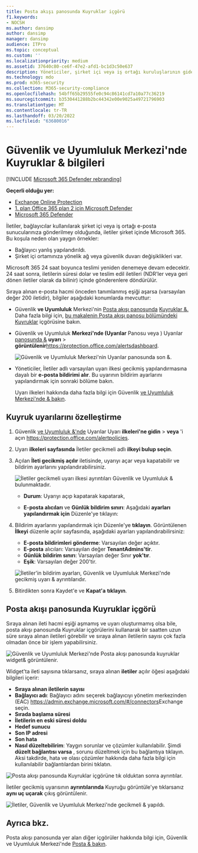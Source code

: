 ```yaml
---
title: Posta akışı panosunda Kuyruklar içgörü
f1.keywords:
- NOCSH
ms.author: dansimp
author: dansimp
manager: dansimp
audience: ITPro
ms.topic: conceptual
ms.custom: ''
ms.localizationpriority: medium
ms.assetid: 37640c80-ce6f-47e2-afd1-bc1d3c50e637
description: Yöneticiler, şirket içi veya iş ortağı kuruluşlarının giden bağlantı bağlayıcıları üzerinden başarısız posta akışını izlemek için Güvenlik & Uyumluluk Merkezi'nin Posta akışı panosunda Kuyruklar widget'ini kullanmayı öğrenebilir.
ms.technology: mdo
ms.prod: m365-security
ms.collection: M365-security-compliance
ms.openlocfilehash: 54bff65b29555fe0c94c86141cd7a10a77c36219
ms.sourcegitcommit: b3530441288b2bc44342e00e9025a49721796903
ms.translationtype: MT
ms.contentlocale: tr-TR
ms.lasthandoff: 03/20/2022
ms.locfileid: "63680016"
---
```

# <a name="queues-insight-in-the-security--compliance-center"></a>Güvenlik ve Uyumluluk Merkezi'nde Kuyruklar & bilgileri

[!INCLUDE [Microsoft 365 Defender rebranding](../includes/microsoft-defender-for-office.md)]

**Geçerli olduğu yer:**
- [Exchange Online Protection](exchange-online-protection-overview.md)
- [1. plan Office 365 plan 2 için Microsoft Defender](defender-for-office-365.md)
- [Microsoft 365 Defender](../defender/microsoft-365-defender.md)

İletiler, bağlayıcılar kullanılarak şirket içi veya iş ortağı e-posta sunucularınıza gönderilmey olduğunda, iletiler şirket içinde Microsoft 365. Bu koşula neden olan yaygın örnekler:

- Bağlayıcı yanlış yapılandırıldı.
- Şirket içi ortamınıza yönelik ağ veya güvenlik duvarı değişiklikleri var.

Microsoft 365 24 saat boyunca teslimi yeniden denemeye devam edecektir. 24 saat sonra, iletilerin süresi dolar ve teslim edil iletileri (NDR'ler veya geri dönen iletiler olarak da bilinir) içinde gönderenlere döndürülür.

Sıraya alınan e-posta hacmi önceden tanımlanmış eşiği aşarsa (varsayılan değer 200 iletidir), bilgiler aşağıdaki konumlarda mevcuttur:

- Güvenlik **ve Uyumluluk** Merkezi'nin [Posta akışı panosunda](mail-flow-insights-v2.md) [Kuyruklar &.](https://protection.office.com) Daha fazla bilgi için, [bu makalenin Posta akışı panosu bölümündeki Kuyruklar](#queues-insight-in-the-mail-flow-dashboard) içgörüsine bakın.

- Güvenlik ve Uyumluluk **Merkezi'nde (Uyarılar** Panosu veya ) Uyarılar [panosunda &](https://protection.office.com) **uyarı** \> **görüntülenir**<https://protection.office.com/alertsdashboard>.

  ![Güvenlik ve Uyumluluk Merkezi'nin Uyarılar panosunda son &.](../../media/mfi-queued-messages-alert.png)

- Yöneticiler, İletiler adlı varsayılan uyarı ilkesi gecikmiş yapılandırmasına dayalı bir **e-posta bildirimi alır**. Bu uyarının bildirim ayarlarını yapılandırmak için sonraki bölüme bakın.

  Uyarı ilkeleri hakkında daha fazla bilgi için Güvenlik [ve Uyumluluk Merkezi'nde & bakın](../../compliance/alert-policies.md).

## <a name="customize-queue-alerts"></a>Kuyruk uyarılarını özelleştirme

1. Güvenlik [ve Uyumluluk &'nde](https://protection.office.com) Uyarılar Uyarı **ilkeleri'ne gidin** \> **veya** 'i açın <https://protection.office.com/alertpolicies>.

2. Uyarı **ilkeleri sayfasında** İletiler gecikmeli adlı **ilkeyi bulup seçin**.

3. Açılan **İleti gecikmiş açılır** iletisinde, uyarıyı açar veya kapatabilir ve bildirim ayarlarını yapılandırabilirsiniz.

   ![İletiler gecikmeli uyarı ilkesi ayrıntıları Güvenlik ve Uyumluluk & bulunmaktadır.](../../media/mfi-queued-messages-alert-policy.png)

   - **Durum**: Uyarıyı açıp kapatarak kapatarak,

   - **E-posta alıcıları** ve **Günlük bildirim sınırı**: Aşağıdaki **ayarları yapılandırmak için** Düzenle'ye tıklayın:

4. Bildirim ayarlarını yapılandırmak için Düzenle'ye **tıklayın**. Görüntülenen **İlkeyi** düzenle açılır sayfasında, aşağıdaki ayarları yapılandırabilirsiniz:

   - **E-posta bildirimleri gönderme**: Varsayılan değer açıktır.
   - **E-posta** alıcıları: Varsayılan değer **TenantAdmins'tir**.
   - **Günlük bildirim sınırı**: Varsayılan değer Sınır **yok'tır**.
   - **Eşik**: Varsayılan değer 200'tir.

   ![İletiler'in bildirim ayarları, Güvenlik ve Uyumluluk Merkezi'nde gecikmiş uyarı & ayrıntılarıdır.](../../media/mfi-queued-messages-alert-policy-notification-settings.png)

5. Bitirdikten sonra Kaydet'e ve **Kapat'a** **tıklayın**.

## <a name="queues-insight-in-the-mail-flow-dashboard"></a>Posta akışı panosunda Kuyruklar içgörü

Sıraya alınan ileti hacmi eşiği aşmamış ve uyarı oluşturmamış olsa bile, posta akışı panosunda Kuyruklar içgörülerini kullanarak  bir saatten uzun süre sıraya [](mail-flow-insights-v2.md) alınan iletileri görebilir ve sıraya alınan iletilerin sayısı çok fazla olmadan önce bir işlem yapabilirsiniz.

![Güvenlik ve Uyumluluk Merkezi'nde Posta akışı panosunda kuyruklar widget& görüntülenir.](../../media/mfi-queues-widget.png)

Widget'ta ileti sayısına tıklarsanız, sıraya alınan **iletiler** açılır öğesi aşağıdaki bilgileri içerir:

- **Sıraya alınan iletilerin sayısı**
- **Bağlayıcı adı**: Bağlayıcı adını seçerek bağlayıcıyı yönetim merkezinden (EAC) <https://admin.exchange.microsoft.com/#/connectors>Exchange seçin.
- **Sırada başlama süresi**
- **İletilerin en eski süresi doldu**
- **Hedef sunucu**
- **Son IP adresi**
- **Son hata**
- **Nasıl düzeltebilirim**: Yaygın sorunlar ve çözümler kullanılabilir. Şimdi **düzelt bağlantısı varsa** , sorunu düzeltmek için bu bağlantıya tıklayın. Aksi takdirde, hata ve olası çözümler hakkında daha fazla bilgi için kullanılabilir bağlantılardan birini tıklatın.

![Posta akışı panosunda Kuyruklar içgörüne tık olduktan sonra ayrıntılar.](../../media/mfi-queues-details.png)

İletiler gecikmiş uyarısının **ayrıntılarında** Kuyruğu görüntüle'ye tıklarsanız **aynı uç uçarak** çıkış görüntülenir.

![İletiler, Güvenlik ve Uyumluluk Merkezi'nde gecikmeli & yapıldı.](../../media/mfi-queued-messages-alert-details.png)

## <a name="see-also"></a>Ayrıca bkz.

Posta akışı panosunda yer alan diğer içgörüler hakkında bilgi için, Güvenlik ve Uyumluluk Merkezi'nde [Posta & bakın](mail-flow-insights-v2.md).
